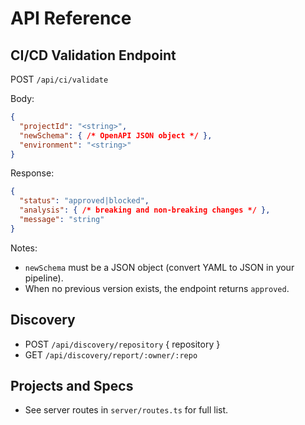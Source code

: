 # API Reference

## CI/CD Validation Endpoint

POST `/api/ci/validate`

Body:
```json
{
  "projectId": "<string>",
  "newSchema": { /* OpenAPI JSON object */ },
  "environment": "<string>"
}
```

Response:
```json
{
  "status": "approved|blocked",
  "analysis": { /* breaking and non-breaking changes */ },
  "message": "string"
}
```

Notes:
- `newSchema` must be a JSON object (convert YAML to JSON in your pipeline).
- When no previous version exists, the endpoint returns `approved`.

## Discovery
- POST `/api/discovery/repository` { repository }
- GET `/api/discovery/report/:owner/:repo`

## Projects and Specs
- See server routes in `server/routes.ts` for full list.
